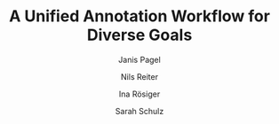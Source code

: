 ---
layout: pub
type: inproceedings
title: "A Unified Annotation Workflow for Diverse Goals"
author:
- Janis Pagel
- Nils Reiter
- Ina Rösiger
- Sarah Schulz
year: 2018
booktitle: "Proceedings of the Workshop: Annotation in Digital Humanities (annDH)"
lang: en
editor:
- Sandra Kübler
- Heike Zinsmeister
---